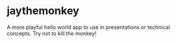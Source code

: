 # jaythemonkey
A more playful hello world app to use in presentations or technical concepts. Try not to kill the monkey!
